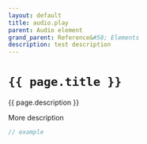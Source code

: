 ```yaml
---
layout: default
title: audio.play
parent: Audio element
grand_parent: Reference&#58; Elements
description: test description
---
```


#  `{{ page.title }}`

{{ page.description }}

<!-- continue command description -->

More description

```javascript
// example
```